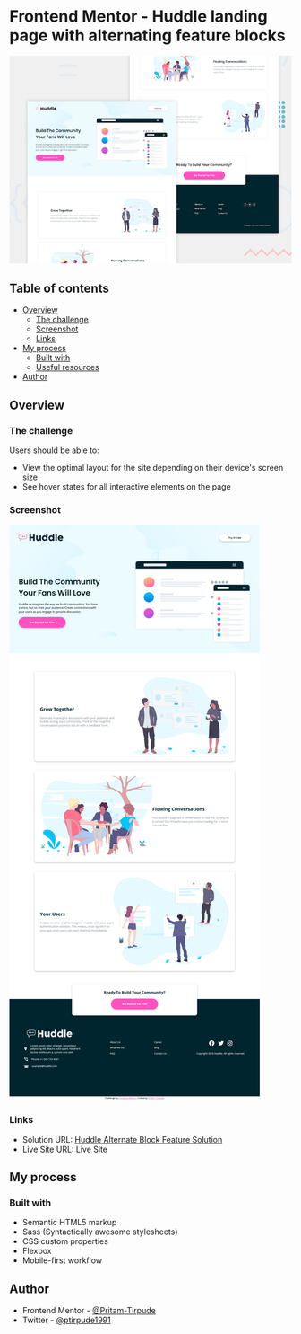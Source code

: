 # Frontend Mentor - Huddle landing page with alternating feature blocks

![Design preview for the Huddle landing page with alternating feature blocks coding challenge](./design/desktop-preview.jpg)

## Table of contents

- [Overview](#overview)
  - [The challenge](#the-challenge)
  - [Screenshot](#screenshot)
  - [Links](#links)
- [My process](#my-process)
  - [Built with](#built-with)
  - [Useful resources](#useful-resources)
- [Author](#author)

## Overview

### The challenge

Users should be able to:

- View the optimal layout for the site depending on their device's screen size
- See hover states for all interactive elements on the page

### Screenshot

![](./screenshot_huddle_alternate.png)

### Links

- Solution URL: [Huddle Alternate Block Feature Solution](https://www.frontendmentor.io/challenges/huddle-landing-page-with-alternating-feature-blocks-5ca5f5981e82137ec91a5100/hub/html5-css3-flex-sass-gsap-wb2FMUKKv)
- Live Site URL: [Live Site](https://huddle-alternate-blocks.netlify.app/)

## My process

### Built with

- Semantic HTML5 markup
- Sass (Syntactically awesome stylesheets)
- CSS custom properties
- Flexbox
- Mobile-first workflow

## Author

- Frontend Mentor - [@Pritam-Tirpude](https://www.frontendmentor.io/profile/Pritam-Tirpude)
- Twitter - [@ptirpude1991](https://twitter.com/ptirpude1991)
